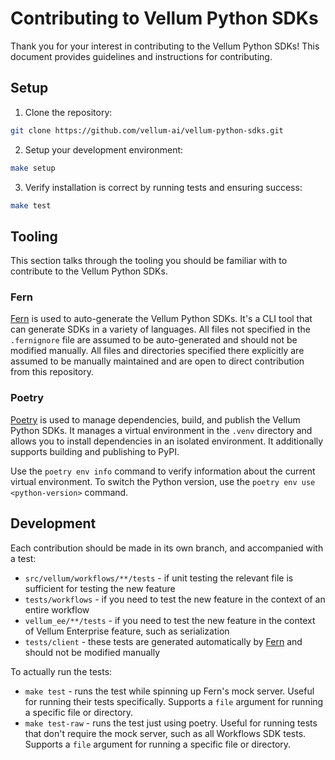 # Contributing to Vellum Python SDKs

Thank you for your interest in contributing to the Vellum Python SDKs! This document provides guidelines and instructions for contributing.

## Setup

1. Clone the repository:

```bash
git clone https://github.com/vellum-ai/vellum-python-sdks.git
```

2. Setup your development environment:

```bash
make setup
```

3. Verify installation is correct by running tests and ensuring success:

```bash
make test
```

## Tooling

This section talks through the tooling you should be familiar with to contribute to the Vellum Python SDKs.

### Fern

[Fern](https://buildwithfern.com/) is used to auto-generate the Vellum Python SDKs. It's a CLI tool that can generate SDKs in a variety of languages. All files not specified in the `.fernignore` file are assumed to be auto-generated and should not be modified manually. All files and directories specified there explicitly are assumed to be manually maintained and are open to direct contribution from this repository.

### Poetry

[Poetry](https://python-poetry.org/) is used to manage dependencies, build, and publish the Vellum Python SDKs. It manages a virtual environment in the `.venv` directory and allows you to install dependencies in an isolated environment. It additionally supports building and publishing to PyPI.

Use the `poetry env info` command to verify information about the current virtual environment. To switch the Python version, use the `poetry env use <python-version>` command.

## Development

Each contribution should be made in its own branch, and accompanied with a test:

- `src/vellum/workflows/**/tests` - if unit testing the relevant file is sufficient for testing the new feature
- `tests/workflows` - if you need to test the new feature in the context of an entire workflow
- `vellum_ee/**/tests` - if you need to test the new feature in the context of Vellum Enterprise feature, such as serialization
- `tests/client` - these tests are generated automatically by [Fern](https://buildwithfern.com/) and should not be modified manually

To actually run the tests:

- `make test` - runs the test while spinning up Fern's mock server. Useful for running their tests specifically. Supports a `file` argument for running a specific file or directory.
- `make test-raw` - runs the test just using poetry. Useful for running tests that don't require the mock server, such as all Workflows SDK tests. Supports a `file` argument for running a specific file or directory.
